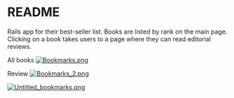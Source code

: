 # README

Rails app for their best-seller list. Books are listed by rank on the main page. Clicking on a book takes users to a page where they can read editorial reviews.

All books
[![Bookmarks.png](https://s7.postimg.org/b7hgi7o23/Bookmarks.png)](https://postimg.org/image/4tsdeyj5z/)

Review 
[![Bookmarks_2.png](https://s7.postimg.org/qg7dw17gr/Bookmarks_2.png)](https://postimg.org/image/ooef14o3r/)

[![Untitled_bookmarks.png](https://s7.postimg.org/449l2ml7f/Untitled_bookmarks.png)](https://postimg.org/image/p15t7aj87/)
